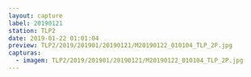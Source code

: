 ```yaml
---
layout: capture
label: 20190121
station: TLP2
date: 2019-01-22 01:01:04
preview: TLP2/2019/201901/20190121/M20190122_010104_TLP_2P.jpg
capturas:
  - imagem: TLP2/2019/201901/20190121/M20190122_010104_TLP_2P.jpg
---
```

